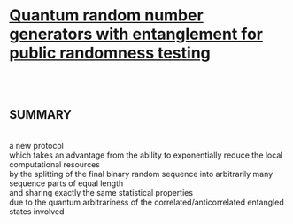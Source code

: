 # [Quantum random number generators with entanglement for public randomness testing](https://www.nature.com/articles/s41598-019-56706-2)
<br>
<br>

## SUMMARY
<br>
a new protocol<br> 
which takes an advantage from the ability to exponentially reduce the local computational resources<br> 
by the splitting of the final binary random sequence into arbitrarily many sequence parts of equal length<br> 
and sharing exactly the same statistical properties<br> 
due to the quantum arbitrariness of the correlated/anticorrelated entangled states involved<br>
